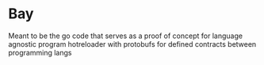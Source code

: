 # Bay
Meant to be the go code that serves as a proof of concept for language agnostic program hotreloader with protobufs for defined contracts between programming langs
